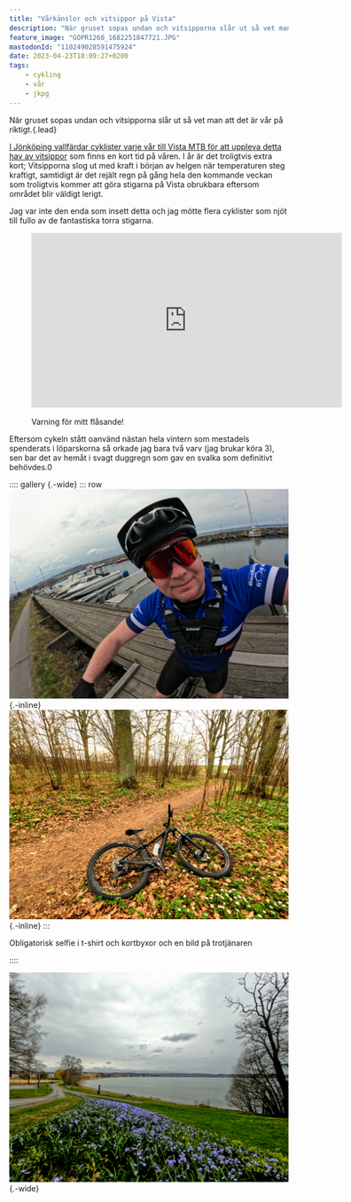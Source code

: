 ```yaml
---
title: "Vårkänslor och vitsippor på Vista"
description: "När gruset sopas undan och vitsipporna slår ut så vet man att det är vår på riktigt."
feature_image: "GOPR1260_1682251847721.JPG"
mastodonId: "110249028591475924"
date: 2023-04-23T18:09:27+0200
tags:
    - cykling
    - vår
    - jkpg
---
```


När gruset sopas undan och vitsipporna slår ut så vet man att det är vår på riktigt.{.lead}

[I Jönköping vallfärdar cyklister varje vår till Vista MTB för att uppleva detta hav av vitsippor][Elna Dahlstrand - Genom ett hav av vitsippor] som finns en kort tid på våren. I år är det troligtvis extra kort; Vitsipporna slog ut med kraft i början av helgen när temperaturen steg kraftigt, samtidigt är det rejält regn på gång hela den kommande veckan som troligtvis kommer att göra stigarna på Vista obrukbara eftersom området blir väldigt lerigt.

Jag var inte den enda som insett detta och jag mötte flera cyklister som njöt till fullo av de fantastiska torra stigarna.

<figure class="embed -wide">
<iframe title="Vitsippor på Vista" src="https://video.gustavlindqvist.se/videos/embed/43d2ef61-8716-47de-82f1-919581bb94b2?start=2m56s&amp;stop=5m30s&amp;muted=0&amp;warningTitle=0&amp;peertubeLink=0" allowfullscreen="" sandbox="allow-same-origin allow-scripts allow-popups" width="560" height="315" frameborder="0" alt="Video filmad med en kamera monterad på bröstet på en cykel som åker nedför en slingrig stig i ett hav av vitsippor."></iframe>
    <figcaption><p>Varning för mitt flåsande!</p></figcaption>
</figure>

Eftersom cykeln stått oanvänd nästan hela vintern som mestadels spenderats i löparskorna så orkade jag bara två varv (jag brukar köra 3), sen bar det av hemåt i svagt duggregn som gav en svalka som definitivt behövdes.0

:::: gallery {.-wide}
::: row
![Selfie på Gustav på en cykel i MTB-kläder vid en hamn](GOPR1266_1682251847721.JPG){.-inline}
![En cykel som ligger på sidan av en stig intill en massa vitsippor](GOPR1262_1682251847721.JPG){.-inline}
:::
<figcaption><p>Obligatorisk selfie i t-shirt och kortbyxor och en bild på trotjänaren</p></figcaption>
::::


![Vätterstranden i Jönköping sett från marken med en stor blomplantering](GOPR1267_1682251847721.JPG "Vätterstranden på vägen hem"){.-wide}

[Elna Dahlstrand - Genom ett hav av vitsippor]: https://elnadahlstrand.se/2017/05/09/genom-ett-hav-av-vitsippor/